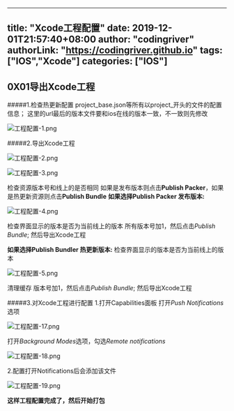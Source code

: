 ﻿
---
title: "Xcode工程配置"
date: 2019-12-01T21:57:40+08:00
author: "codingriver"
authorLink: "https://codingriver.github.io"
tags: ["IOS","Xcode"]
categories: ["IOS"]
---

<!--more-->


##  0X01导出Xcode工程
#####1.检查热更新配置
project_base.json等所有以project_开头的文件的配置信息；
这里的url最后的版本文件要和ios在线的版本一致，不一致则先修改


![工程配置-1.png](https://cdn.jsdelivr.net/gh/codingriver/cdn/texs/1095643-f4eef1722f0ea2d0.png)  

#####2.导出Xcode工程


![工程配置-2.png](https://cdn.jsdelivr.net/gh/codingriver/cdn/texs/1095643-16d77991f6370f59.png)  



![工程配置-3.png](https://cdn.jsdelivr.net/gh/codingriver/cdn/texs/1095643-117829ca43a7da7a.png)  

检查资源版本号和线上的是否相同
如果是发布版本则点击**Publish Packer**，如果是热更新资源则点击**Publish Bundle**
**如果选择Publish Packer 发布版本:**


![工程配置-4.png](https://cdn.jsdelivr.net/gh/codingriver/cdn/texs/1095643-6963156b26c5dcfc.png)  

检查界面显示的版本是否为当前线上的版本
所有版本号加1，然后点击*Publish Bundle*;
然后导出Xcode工程

**如果选择Publish Bundler 热更新版本:**
检查界面显示的版本是否为当前线上的版本


![工程配置-5.png](https://cdn.jsdelivr.net/gh/codingriver/cdn/texs/1095643-d0a140e803f185a0.png)  

清理缓存
版本号加1，然后点击*Publish Bundle*;
然后导出Xcode工程

#####3.对Xcode工程进行配置
1.打开Capabilities面板
打开*Push Notifications*选项


![工程配置-17.png](https://cdn.jsdelivr.net/gh/codingriver/cdn/texs/1095643-a1a6f40bc303a78e.png)  

打开*Background Modes*选项，勾选*Remote notifications*


![工程配置-18.png](https://cdn.jsdelivr.net/gh/codingriver/cdn/texs/1095643-283e786d7467cd25.png)  


2.配置打开Notifications后会添加该文件


![工程配置-19.png](https://cdn.jsdelivr.net/gh/codingriver/cdn/texs/1095643-1bcb3aafd206c198.png)  

**这样工程配置完成了，然后开始打包**



